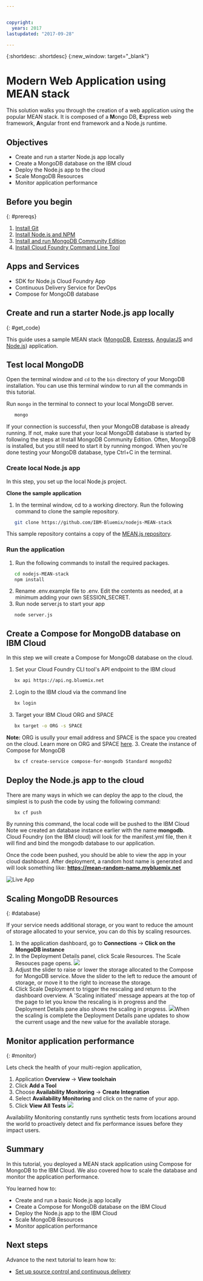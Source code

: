 ```yaml
---


copyright:
  years: 2017
lastupdated: "2017-09-28"

---
```


{:shortdesc: .shortdesc}
{:new_window: target="_blank"}


# Modern Web Application using MEAN stack

This solution walks you through the creation of a web application using the popular MEAN stack. It is composed of a **M**ongo DB, **E**xpress web framework, **A**ngular front end framework and a Node.js runtime.

## Objectives

- Create and run a starter Node.js app locally
- Create a MongoDB database on the IBM cloud
- Deploy the Node.js app to the cloud
- Scale MongoDB Resources
- Monitor application performance

## Before you begin

{: #prereqs}

1. [Install Git](https://git-scm.com/)
2. [Install Node.js and NPM](https://nodejs.org/)
3. [Install and run MongoDB Community Edition](https://docs.mongodb.com/manual/administration/install-community/)
4. [Install Cloud Foundry Command Line Tool](https://github.com/cloudfoundry/cli)

## Apps and Services
- SDK for Node.js Cloud Foundry App
- Continuous Delivery Service for DevOps
- Compose for MongoDB database

## Create and run a starter Node.js app locally

{: #get_code}

This guide uses a sample MEAN stack ([MongoDB](https://www.mongodb.org/), [Express](http://expressjs.com/), [AngularJS](https://angularjs.org/) and [Node.js](https://nodejs.org/)) application.



## Test local MongoDB

Open the terminal window and `cd` to the `bin` directory of your MongoDB installation. You can use this terminal window to run all the commands in this tutorial.

Run `mongo` in the terminal to connect to your local MongoDB server.
```sh
   mongo
```

If your connection is successful, then your MongoDB database is already running. If not, make sure that your local MongoDB database is started by following the steps at Install MongoDB Community Edition. Often, MongoDB is installed, but you still need to start it by running mongod.
When you're done testing your MongoDB database, type Ctrl+C in the terminal.

### Create local Node.js app
In this step, you set up the local Node.js project.

**Clone the sample application**

1. In the terminal window, cd to a working directory. Run the following command to clone the sample repository.
  ```sh
     git clone https://github.com/IBM-Bluemix/nodejs-MEAN-stack
  ```
  This sample repository contains a copy of the [MEAN.js repository](https://github.com/IBM-Bluemix/nodejs-MEAN-stack).

### Run the application
1. Run the following commands to install the required packages.
  ```sh
     cd nodejs-MEAN-stack
     npm install
  ```
2. Rename .env.example file to .env. Edit the contents as needed, at a minimum adding your own SESSION_SECRET.
3. Run node server.js to start your app
  ```
     node server.js
  ```

## Create a Compose for MongoDB database on IBM Cloud

In this step we will create a Compose for MongoDB database on the cloud.

1. Set your Cloud Foundry CLI tool's API endpoint to the IBM cloud  
  ```sh
     bx api https://api.ng.bluemix.net
  ```
2. Login to the IBM cloud via the command line   
  ```sh
     bx login
  ```
  3. Target your IBM Cloud ORG and SPACE
  ```sh
     bx target -o ORG -s SPACE
  ```
  **Note:** ORG is usully your email address and SPACE is the space you created on the cloud. Learn more on ORG and SPACE [here](https://console.bluemix.net/docs/cli/reference/bluemix_cli/bx_cli.html#bluemix_account_spaces).
3. Create the instance of Compose for MongoDB
  ```sh
     bx cf create-service compose-for-mongodb Standard mongodb2
  ```

## Deploy the Node.js app to the cloud

There are many ways in which we can deploy the app to the cloud, the simplest is to push the code by using the following command:

```sh
   bx cf push
```

By running this command, the local code will be pushed to the IBM Cloud  
Note we created an database instance earlier with the name **mongodb**.  Cloud Foundry (on the IBM cloud) will look for the manifest.yml file, then it will find and bind the mongodb database to our application.

Once the code been pushed, you should be able to view the app in your cloud dashboard. After deployment, a random host name is generated and will look something like: **https://mean-random-name.mybluemix.net**

![Live App](images/solution7/live-app.png)


## Scaling MongoDB Resources
{: #database}

If your service needs additional storage, or you want to reduce the amount of storage allocated to your service, you can do this by scaling resources.
1. In the application dashboard, go to **Connections** -> **Click on the MongoDB instance**
2. In the Deployment Details panel, click Scale Resources. The Scale Resouces page opens.
  ![](images/solution7/mongodb-scale-show.png)
3. Adjust the slider to raise or lower the storage allocated to the Compose for MongoDB service. Move the slider to the left to reduce the amount of storage, or move it to the right to increase the storage.
4. Click Scale Deployment to trigger the rescaling and return to the dashboard overview. A 'Scaling initiated' message appears at the top of the page to let you know the rescaling is in progress and the Deployment Details pane also shows the scaling in progress.
  ![](images/solution7/scaling-in-progress.png)When the scaling is complete the Deployment Details pane updates to show the current usage and the new value for the available storage.


## Monitor application performance
{: #monitor}

Lets check the health of your multi-region application,

1. Application **Overview** -> **View toolchain**
2. Click **Add a Tool**
3. Choose **Availability Monitoring** -> **Create Integration**
4. Select **Availability Monitoring** and click on the name of your app.
5. Click **View All Tests**
   ![](images/solution7/alert_frequency.png)

Availability Monitoring constantly runs synthetic tests from locations around the world to proactively detect and fix performance issues before they impact users.



## Summary

In this tutorial, you deployed a MEAN stack application using Compose for MongoDB to the IBM Cloud. We also covered how to scale the database and monitor the application performance.

You learned how to:

- Create and run a basic Node.js app locally
- Create a Compose for MongoDB database on the IBM Cloud
- Deploy the Node.js app to the IBM Cloud
- Scale MongoDB Resources
- Monitor application performance




## Next steps

Advance to the next tutorial to learn how to:

- [Set up source control and continuous delivery](https://dev-console.stage1.bluemix.net/docs/solutions/multi-region-webapp.html)
